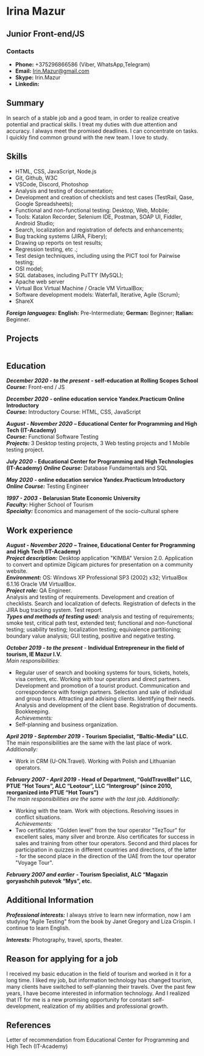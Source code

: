 # Irina Mazur

## Junior Front-end/JS

### Contacts

+ **Phone:** +375296866586 (Viber, WhatsApp,Telegram)
+ **Email:** Irin.Mazur@gmail.com
+ **Skype:** Irin.Mazur
+ **Linkedin:**  

## Summary

In search of a stable job and a good team, in order to realize creative potential and practical skills. I treat my duties with due attention and accuracy. I always meet the promised deadlines. I can concentrate on tasks. I quickly find common ground with the new team. I love to study.

## Skills 

+ HTML, CSS, JavaScript, Node.js
+ Git, Github, W3C
+ VSCode, Discord, Photoshop
+ Analysis and testing of documentation;
+ Development and creation of checklists and test cases (TestRail, Qase, Google Spreadsheets);
+ Functional and non-functional testing: Desktop, Web, Mobile;
+ Tools: Katalon Recorder, Selenium IDE, Postman, SOAP UI, Fiddler, Android Studio;
+ Search, localization and registration of defects and enhancements;
+ Bug tracking systems (JIRA, Fibery);
+ Drawing up reports on test results;
+ Regression testing, etc .;
+ Test design techniques, including using the PICT tool for Pairwise testing;
+ OSI model;
+ SQL databases, including PuTTY (MySQL);
+ Apache web server
+ Virtual Box Virtual Machine / Oracle VM VirtualBox;
+ Software development models: Waterfall, Iterative, Agile (Scrum);
+ ShareX

***Foreign languages:*** 
**English:** Pre-Intermediate;
**German:** Beginner;
**Italian:** Beginner.

## Projects

```
```

## Education

***December 2020 - to the present*** **- self-education at Rolling Scopes School**  
***Course:*** Front-end / JS  

***December 2020*** **- online education service Yandex.Practicum Online Introductory**  
***Course:*** Introductory Course: HTML, CSS, JavaScript  

***August - November 2020*** **– Educational Center for Programming and High Tech (IT-Academy)**  
***Course:*** Functional Software Testing  
***Projects:*** 3 Desktop testing projects, 3 Web testing projects and 1 Mobile testing project. 

***July 2020*** **- Educational Center for Programming and High Technologies (IT-Academy)**
***Online Course:*** Database Fundamentals and SQL  

***May 2020*** **- online education service Yandex.Practicum Introductory**  
***Online Course:*** Testing Engineer  
 
***1997 - 2003*** **- Belarusian State Economic University**  
***Faculty:*** Higher School of Tourism  
***Specialty:*** Economics and management of the socio-cultural sphere

## Work experience

***August - November 2020*** **– Trainee, Educational Center for Programming and High Tech (IT-Academy)**  
***Project description:*** Desktop application "KIMBA" Version 2.0. Application to convert and optimize Digicam pictures for presentation on a community website.  
***Environment:*** OS: Windows XP Professional SP3 (2002) x32; VirtualBox 6.1.16 Oracle VM VirtualBox.  
***Project role:*** QA Engineer.  
Analysis and testing of requirements. Development and creation of checklists. Search and localization of defects. Registration of defects in the JIRA bug tracking system. Test report.  
***Types and methods of testing used:*** analysis and testing of requirements; smoke test, critical path test, extended test; functional and non-functional testing; usability testing; localization testing; equivalence partitioning; boundary value analysis; GUI testing, positive and negative testing.
 
***October 2019 - to the present*** - **Individual Entrepreneur in the field of tourism, IE Mazur I.V.**  
*Main responsibilities:*
+ Regular user of search and booking systems for tours, tickets, hotels, visa centers, etc. Working with tour operators and direct partners. Development and promotion of a tourist product. Communication and correspondence with foreign partners. Selection and sale of individual and group tours. Attracting and advising clients. Identifying their needs. Analysis and development of the client base. Registration of documents. Bookkeeping.  
*Achievements:*
+ Self-planning and business organization.
 
***April 2019 - September 2019*** **- Tourism Specialist, “Baltic-Media” LLC.**   
The main responsibilities are the same with the last place of work.     
*Additionally:*
+ Work in CRM (U-ON.Travel). Working with Polish and Lithuanian operators.  
 
***February 2007 - April 2019*** **- Head of Department, “GoldTravelBel” LLC, PTUE “Hot Tours”, ALC “Leotour”, LLC “Intergroup” (since 2010, reorganized into PTUE “Hot Tours”)**  
*The main responsibilities are the same with the last job. Additionally:*  
+ Working with the team. Work with objections. Resolving issues in conflict situations.  
*Achievements:*
+ Two certificates "Golden level" from the tour operator "TezTour" for excellent sales, many silver and bronze. Also certificates for success in sales and training from other tour operators. Second and third places for participation in quizzes in different countries and directions, of the latter - for the second place in the direction of the UAE from the tour operator "Voyage Tour".
 
***February 2007 and earlier*** **- Tourism Specialist, ALC “Magazin goryashchih putevok “Mys”, etc.**

## Additional Information

***Professional interests:*** I always strive to learn new information, now I am studying "Agile Testing" from the book by Janet Gregory and Liza Crispin. I continue to learn English.

***Interests:*** Photography, travel, sports, theater.

## Reason for applying for a job 

I received my basic education in the field of tourism and worked in it for a long time. I liked my job, but information technology has changed tourism, many clients have switched to self-planning their travels. Over the past few years, I have become interested in information technology. And I realized that IT for me is a new promising opportunity for constant self-development, realization of my abilities and professional growth. 

## References 

Letter of recommendation from Educational Center for Programming and High Tech (IT-Academy)



